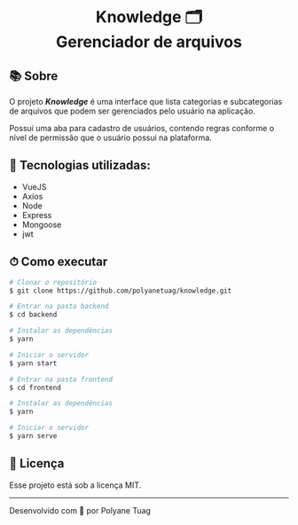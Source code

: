 <h1 align="center">  
  Knowledge 🗂 <br/> Gerenciador de arquivos
</h1>

## 📚 Sobre

O projeto ***Knowledge*** é uma interface que lista categorias e subcategorias de arquivos que podem ser gerenciados pelo usuário na aplicação. 

Possui uma aba para cadastro de usuários, contendo regras conforme o nível de permissão que o usuário possui na plataforma.

## 🚀 Tecnologias utilizadas:

- VueJS
- Axios
- Node
- Express
- Mongoose
- jwt

## ⏱ Como executar

```bash
# Clonar o repositório
$ git clone https://github.com/polyanetuag/knowledge.git

# Entrar na pasta backend
$ cd backend

# Instalar as dependências
$ yarn 

# Iniciar o servidor
$ yarn start

# Entrar na pasta frontend
$ cd frontend

# Instalar as dependências
$ yarn 

# Iniciar o servidor
$ yarn serve


```

## 📝 Licença

Esse projeto está sob a licença MIT.

---
Desenvolvido com 💜 por Polyane Tuag
